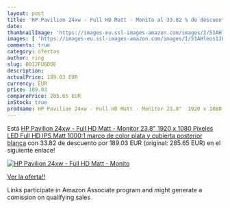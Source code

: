 ```yaml
---
layout: post
title: 'HP Pavilion 24xw - Full HD Matt - Monito al 33.82 % de descuento'
date: 
thumbnailImage: 'https://images-eu.ssl-images-amazon.com/images/I/51AHleos1JL._SL200_.jpg'
images: [ 'https://images-eu.ssl-images-amazon.com/images/I/51AHleos1JL._SL200_.jpg' ]
comments: true
category: ofertas
author: ring
slug: B012FU6DOE
description:
actualPrice: 189.03 EUR
currency: EUR
price: 189.03
comparePrice: 285.65 EUR
inStock: true
prodname: HP Pavilion 24xw - Full HD Matt - Monitor 23.8"  1920 x 1080 Pixeles  LED  Full HD  IPS  Matt  1000:1   marco de color plata y cubierta posterior blanca
---
```


Está [HP Pavilion 24xw - Full HD Matt - Monitor 23.8"  1920 x 1080 Pixeles  LED  Full HD  IPS  Matt  1000:1   marco de color plata y cubierta posterior blanca](https://www.amazon.es/dp/B012FU6DOE/?tag=tolees-21) con 33.82 de descuento por 189.03 EUR (original: 285.65 EUR) en el siguiente enlace!

[![HP Pavilion 24xw - Full HD Matt - Monito](https://images-eu.ssl-images-amazon.com/images/I/51AHleos1JL._SL200_.jpg)](https://www.amazon.es/dp/B012FU6DOE/?tag=tolees-21)

[Ver la oferta!!](https://www.amazon.es/dp/B012FU6DOE/?tag=tolees-21)

Links participate in Amazon Associate program and might generate a comission on qualifying sales


